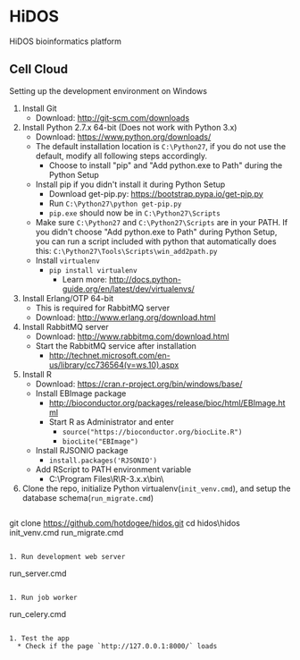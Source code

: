 # HiDOS
HiDOS bioinformatics platform
## Cell Cloud
Setting up the development environment on Windows

1. Install Git
   * Download: http://git-scm.com/downloads
1. Install Python 2.7.x 64-bit (Does not work with Python 3.x)
   * Download: https://www.python.org/downloads/
   * The default installation location is `C:\Python27`, if you do not use the default, modify all following steps accordingly.
     * Choose to install "pip" and "Add python.exe to Path" during the Python Setup
   * Install pip if you didn't install it during Python Setup
     * Download get-pip.py: https://bootstrap.pypa.io/get-pip.py
     * Run `C:\Python27\python get-pip.py`
     * `pip.exe` should now be in `C:\Python27\Scripts`
   * Make sure `C:\Python27` and `C:\Python27\Scripts` are in your PATH. If you didn't choose "Add python.exe to Path" during Python Setup, you can run a script included with python that automatically does this: `C:\Python27\Tools\Scripts\win_add2path.py`
   * Install `virtualenv`
     * `pip install virtualenv`
       * Learn more: http://docs.python-guide.org/en/latest/dev/virtualenvs/
1. Install Erlang/OTP 64-bit
   * This is required for RabbitMQ server
   * Download: http://www.erlang.org/download.html
1. Install RabbitMQ server
   * Download: http://www.rabbitmq.com/download.html
   * Start the RabbitMQ service after installation
     * http://technet.microsoft.com/en-us/library/cc736564(v=ws.10).aspx
1. Install R
   * Download: https://cran.r-project.org/bin/windows/base/
   * Install EBImage package
     * http://bioconductor.org/packages/release/bioc/html/EBImage.html
     * Start R as Administrator and enter
       * `source("https://bioconductor.org/biocLite.R")`
       * `biocLite("EBImage")`
   * Install RJSONIO package
     * `install.packages('RJSONIO')`
   * Add RScript to PATH environment variable
     * C:\Program Files\R\R-3.x.x\bin\
1. Clone the repo, initialize Python virtualenv(`init_venv.cmd`), and setup the database schema(`run_migrate.cmd`)
   ```
git clone https://github.com/hotdogee/hidos.git
cd hidos\hidos
init_venv.cmd
run_migrate.cmd
```

1. Run development web server
  ```
run_server.cmd
```

1. Run job worker
  ```
run_celery.cmd
```

1. Test the app
  * Check if the page `http://127.0.0.1:8000/` loads

